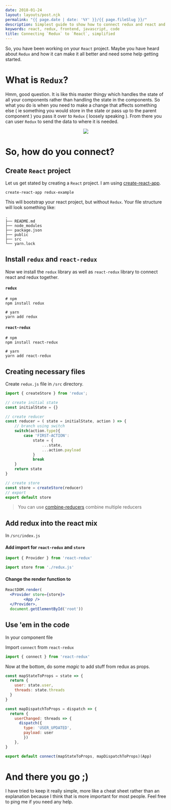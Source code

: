 ```yaml
---
date: 2018-01-24
layout: layouts/post.njk
permalink: "{{ page.date | date: '%Y' }}/{{ page.fileSlug }}/"
description: Simplest guide to show how to connect redux and react and get started
keywords: react, redux, frontend, javascript, code
title: Connecting `Redux` to `React`, simplified
---
```


So, you have been working on your `React` project.
Maybe you have heard about `Redux` and how it can make it all better and need some help getting started.

# What is `Redux`?

Hmm, good question. It is like this master thingy which handles the state of all your components rather than handling the state in the components. So what you do is when you need to make a change that affects something else ( ie something you would store in the state or pass up to the parent component ) you pass it over to `Redux` ( loosely speaking ). From there you can user `Redux` to send the data to where it is needed.

<!-- ![redux flow](/images/redux.png) -->
<div style="text-align:center"><img src ="/images/redux.png" /></div>

# So, how do you connect?

## Create `React` project

Let us get stated by creating a `React` project. I am using [create-react-app](https://github.com/facebookincubator/create-react-app).

```shell
create-react-app redux-example
```

This will bootstrap your react project, but without `Redux`. Your file structure will look something like:

```
.
├── README.md
├── node_modules
├── package.json
├── public
├── src
└── yarn.lock
```

## Install `redux` and `react-redux`

Now we install the `redux` library as well as `react-redux` library to connect react and redux together.

#### `redux`
```shell
# npm
npm install redux

# yarn
yarn add redux
```

#### `react-redux`
```shell
# npm
npm install react-redux

# yarn
yarn add react-redux
```

## Creating necessary files

Create `redux.js` file in `/src` directory.

```js
import { createStore } from 'redux';

// create initial state
const initialState = {}

// create reducer
const reducer = ( state = initialState, action ) => {
    // branch using switch
    switch(action.type){
        case 'FIRST-ACTION':
            state = {
                ...state,
                ...action.payload
            }
            break
    }
    return state
}

// create store
const store = createStore(reducer)
// export
export default store
```

> You can use [combine-reducers](https://redux.js.org/docs/api/combineReducers.html) combine multiple reducers

## Add redux into the react mix

In `/src/index.js`

#### Add import for `react-redux` and `store`
```js
import { Provider } from 'react-redux'

import store from './redux.js'
```

#### Change the render function to

```jsx
ReactDOM.render(
  <Provider store={store}>
	    <App />
  </Provider>,
  document.getElementById('root'))
```

## Use 'em in the code

In your component file

Import `connect` from `react-redux`

```jsx
import { connect } from 'react-redux'
```

Now at the bottom, do some *magic* to add stuff from redux as props.

```js
const mapStateToProps = state => {
  return {
    user: state.user,
    threads: state.threads
  }
}

const mapDispatchToProps = dispatch => {
  return {
    userChanged: threads => {
      dispatch({
        type: 'USER_UPDATED',
        payload: user
        })
    },
}

export default connect(mapStateToProps, mapDispatchToProps)(App)
```

# And there you go ;)

I have tried to keep it really simple, more like a cheat sheet rather than an explanation because I think that is more important for most people.
Feel free to ping me if you need any help.

